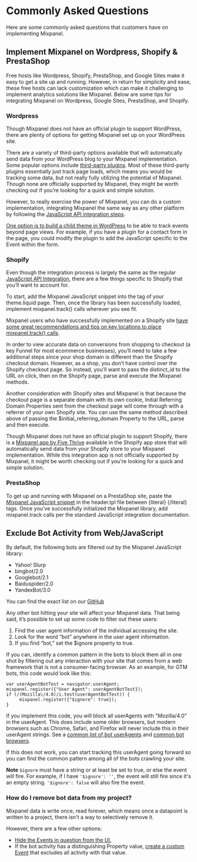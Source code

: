 # Commonly Asked Questions

Here are some commonly asked questions that customers have on implementing Mixpanel.

## Implement Mixpanel on Wordpress, Shopify & PrestaShop

Free hosts like Wordpress, Shopify, PrestaShop, and Google Sites make it easy to get a site up and running. However, in return for simplicity and ease, these free hosts can lack customization which can make it challenging to implement analytics solutions like Mixpanel. Below are some tips for integrating Mixpanel on Wordpress, Google Sites, PrestaShop, and Shopify.

### Wordpress
Though Mixpanel does not have an official plugin to support WordPress, there are plenty of options for getting Mixpanel set up on your WordPress site.

There are a variety of third-party options available that will automatically send data from your WordPress blog to your Mixpanel implementation. Some popular options include [third-party plugins](https://wordpress.org/plugins/tags/mixpanel/). Most of these third-party plugins essentially just track page loads, which means you would be tracking some data, but not really fully utilizing the potential of Mixpanel. Though none are officially supported by Mixpanel, they might be worth checking out if you’re looking for a quick and simple solution.

However, to really exercise the power of Mixpanel, you can do a custom implementation, integrating Mixpanel the same way as any other platform by following the [JavaScript API integration steps](/docs/tracking/reference/javascript).

[One option is to build a child theme in WordPress](https://codex.wordpress.org/Child_Themes) to be able to track events beyond page views. For example, if you have a plugin for a contact form in the page, you could modify the plugin to add the JavaScript specific to the Event within the form.

### Shopify
Even though the integration process is largely the same as the regular [JavaScript API Integration](/docs/tracking/reference/javascript), there are a few things specific to Shopify that you’ll want to account for.

To start, add the Mixpanel JavaScript snippet into the tag of your theme.liquid page. Then, once the library has been successfully loaded, implement mixpanel.track() calls wherever you see fit.

Mixpanel users who have successfully implemented on a Shopify site [have some great recommendations and tips on key locations to place mixpanel.track() calls](https://stackoverflow.com/questions/28160415/shopify-mixpanel-integration/34442476#34442476).

In order to view accurate data on conversions from shopping to checkout (a key Funnel for most ecommerce businesses), you’ll need to take a few additional steps since your shop domain is different than the Shopify checkout domain. However, as a shop, you don’t have control over the Shopify checkout page. So instead, you’ll want to pass the distinct_id to the URL on click, then on the Shopify page, parse and execute the Mixpanel methods.

Another consideration with Shopify sites and Mixpanel is that because the checkout page is a separate domain with its own cookie, Initial Referring Domain Properties sent from the checkout page will come through with a referrer of your own Shopify site. You can use the same method described above of passing the $initial_referring_domain Property to the URL, parse and then execute.

Though Mixpanel does not have an official plugin to support Shopify, there is a [Mixpanel app by Five Thrive](https://apps.shopify.com/mixpanel) available in the Shopify app store that will automatically send data from your Shopify store to your Mixpanel implementation. While this integration app is not officially supported by Mixpanel, it might be worth checking out if you're looking for a quick and simple solution.

### PrestaShop
To get up and running with Mixpanel on a PrestaShop site, paste the [Mixpanel JavaScript snippet](/docs/tracking/reference/javascript) in the header.tpl file between {literal} {/literal} tags. Once you’ve successfully initialized the Mixpanel library, add mixpanel.track calls per the standard JavaScript integration documentation.

## Exclude Bot Activity from Web/JavaScript

By default, the following bots are filtered out by the Mixpanel JavaScript library:
- Yahoo! Slurp
- bingbot/2.0
- Googlebot/2.1
- Baiduspider/2.0
- YandexBot/3.0

You can find the exact list on our [GitHub](https://github.com/mixpanel/mixpanel-js/blob/8ac526e5cb8563d11e2206046ab986c6491ac6d7/src/utils.js#L900C1-L925C3)

Any other bot hitting your site will affect your Mixpanel data. That being said, it’s possible to set up some code to filter out these users:

1. Find the user agent information of the individual accessing the site.
2. Look for the word “bot” anywhere in the user agent information.
3. If you find “bot,” set the $ignore property to true.

If you can, identify a common pattern in the bots to block them all in one shot by filtering out any interaction with your site that comes from a web framework that is not a consumer-facing browser. As an example, for GTM bots, this code would look like this:

```
var userAgentBotTest = navigator.userAgent;
mixpanel.register({"User Agent": userAgentBotTest});
if (/(Mozilla\/4.0)/i.test(userAgentBotTest)) {
     mixpanel.register({"$ignore": true});
}
```

If you implement this code, you will block all userAgents with "Mozilla/4.0" in the userAgent. This does include some older browsers, but modern browsers such as Chrome, Safari, and Firefox will never include this in their userAgent strings. See a [common list of bot userAgents](https://www.useragentstring.com/pages/useragentstring.php?typ=Crawler) and [common bot browsers](https://www.useragentstring.com/pages/useragentstring.php?typ=Browser).

If this does not work, you can start tracking this userAgent going forward so you can find the common pattern among all of the bots crawling your site.

**Note**
`$ignore` must have a string or at least be set to true, or else the event will fire. For example, if I have `'$ignore': ''`, the event will still fire since it's an empty string. `'$ignore': false` will also fire the event.

### How do I remove bot data from my project?

Mixpanel data is write once, read forever, which means once a datapoint is written to a project, there isn't a way to selectively remove it.

However, there are a few other options:

- [Hide the Events in question from the UI.](/docs/admin/data-governance/lexicon#hide-events-and-properties)
- If the bot activity has a distinguishing Property value, [create a custom Event](/docs/analysis/advanced/custom-events) that excludes all activity with that value.
